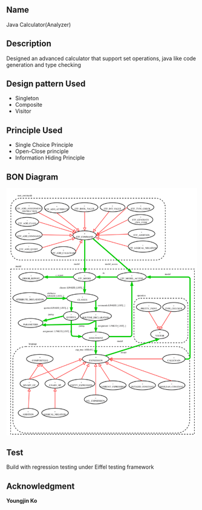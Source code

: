 ## Name
Java Calculator(Analyzer)

## Description
Designed an advanced calculator that support set operations, java like code generation and type checking

## Design pattern Used
* Singleton
* Composite
* Visitor

## Principle Used
* Single Choice Principle
* Open-Close principle
* Information Hiding Principle

## BON Diagram
![bon](/bon.png?raw=true "Optional Title")

## Test
Build with regression testing under Eiffel testing framework

## Acknowledgment
**Youngjin Ko**

